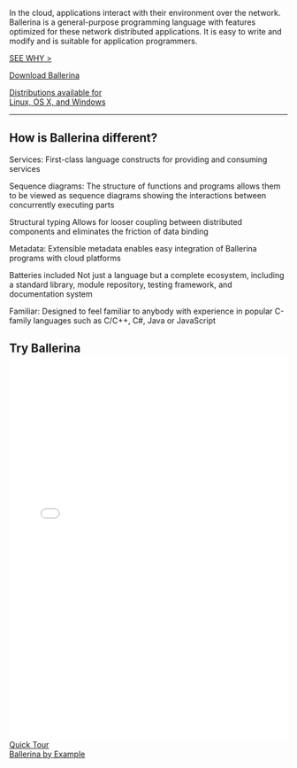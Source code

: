 <div class="row cBallerina-io-Gray-row">
         <div class="container">
               <div class="col-xs-12 col-sm-16 col-md-6 col-lg-6 cBallerina-io-Home-Left-col">
                  <div class="col-xs-12 col-sm-12 col-md-12 col-lg-12 cBallerina-io-Home-main-content-wraper">
                   <div style="max-width:500px;"><p class="cHomeIntro">In the cloud, applications interact with their environment over the network. Ballerina is a general-purpose programming language with features optimized for these network distributed applications. It is easy to write and modify and is suitable for application programmers.
</p></div>
                   <p><a class="cGreenLink" href="/philosophy">SEE WHY ></a></p>
                   <div class="cHomeButtonContainer">
                   <a class="cBallerina-io-Home-main-download-button" href="downloads">Download Ballerina
                   <p>Distributions available for </br>Linux, OS X, and Windows</p>
                   </a>
                   </div>      
                   <!-- <p class="cBallerina-io-Home-OS">Distributions available </br>for Linux, OS X and Windows</p> -->
                   <hr class="cHr">
                   <h2 class="cIntroTitle">How is Ballerina different?</h2>
                   </div>
                   <div class="col-xs-12 col-sm-12 col-md-6 col-lg-6 cBallerina-io-Home-main-instructions cLeft-pading-none">
                   <p class="cHomeListItem"><span>Services:</span> First-class language constructs for providing and consuming services</p>
                    <p class="cHomeListItem"><span>Sequence diagrams: </span> The structure of functions and programs allows them to be viewed as sequence diagrams showing the interactions between concurrently executing parts</p>
                   <p class="cHomeListItem"><span>Structural typing</span> Allows for looser coupling between distributed components and eliminates the friction of data binding</p>
                  </div>
                   <div class="col-xs-12 col-sm-12 col-md-6 col-lg-6 cBallerina-io-Home-main-instructions">
                      <p class="cHomeListItem"><span>Metadata:</span> Extensible metadata enables easy integration of Ballerina programs with cloud platforms</p>
                        <p class="cHomeListItem"><span>Batteries included</span> Not just a language but a complete ecosystem, including a standard library, module repository, testing framework, and documentation system</p>
                       <p class="cHomeListItem"><span>Familiar:</span>  Designed to feel familiar to anybody with experience in popular C-family languages such as C/C++, C#, Java or JavaScript</p>
                   </div>
                 </div>
                <div class="col-xs-12 col-sm-16 col-md-6 col-lg-6 cBallerina-io-Home-Right-col cBallerina-io-Home-widget">
                    <h2 class="cIntroTitle cTryBallerina">Try Ballerina</h2>
                    <iframe class="embed-responsive-item" src="playground/index.html" style="width: 100%; height: 693px; border: none; background:transparent; margin-top: -16px; position: relative; z-index: 1;">
                    </iframe>
                    <div class="loader" style="display: block; top: 35%; left: 55%; z-index: 0;"></div>
                    <div class="col-xs-12 col-sm-12 col-md-12 col-lg-12 cSecondCTAcontainer">
                    <div class="col-xs-12 col-sm-12 col-md-6 col-lg-6  cSecondCTAcontainer-left">
                    <a href="/learn/quick-tour/" class="cSecondCTA">Quick Tour</a>
                   </div>
                   <div class="col-xs-12 col-sm-12 col-md-6 col-lg-6 cSecondCTAcontainer-right">
                    <a href="/learn/by-example/" class="cSecondCTA">Ballerina by Example</a>
                    </div>
                    </div>
               </div>
      </div>
</div>
